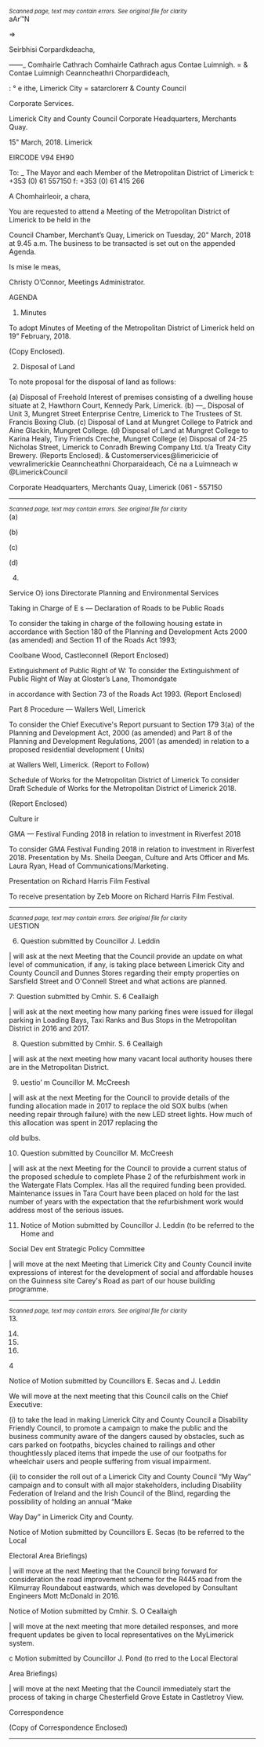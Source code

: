 *<small>Scanned page, text may contain errors. See original file for clarity</small>*  
aAr™N

=>

Seirbhisi Corpardkdeacha,

_—_—_ Comhairle Cathrach Comhairle Cathrach agus Contae Luimnigh.
= & Contae Luimnigh Ceanncheathri Chorpardideach,

: ° e ithe,
Limerick City = satarclorerr
& County Council

Corporate Services.

Limerick City and County Council
Corporate Headquarters,
Merchants Quay.

15" March, 2018. Limerick

EIRCODE V94 EH90

To: _ The Mayor and each Member of the Metropolitan District of Limerick t: +353 (0) 61 557150
f: +353 (0) 61 415 266

A Chomhairleoir, a chara,

You are requested to attend a Meeting of the Metropolitan District of Limerick to be held in the

Council Chamber, Merchant’s Quay, Limerick on Tuesday, 20" March, 2018 at 9.45 a.m. The
business to be transacted is set out on the appended Agenda.

Is mise le meas,

Christy O’Connor,
Meetings Administrator.

AGENDA
1. Minutes

To adopt Minutes of Meeting of the Metropolitan District of Limerick held on 19”
February, 2018.

(Copy Enclosed).

2. Disposal of Land

To note proposal for the disposal of land as follows:

{a) Disposal of Freehold Interest of premises consisting of a dwelling house situate at
2, Hawthorn Court, Kennedy Park, Limerick.
(b) —_ Disposal of Unit 3, Mungret Street Enterprise Centre, Limerick to The Trustees of
St. Francis Boxing Club.
(c) Disposal of Land at Mungret College to Patrick and Aine Glackin, Mungret College.
(d) Disposal of Land at Mungret College to Karina Healy, Tiny Friends Creche, Mungret
College
(e) Disposal of 24-25 Nicholas Street, Limerick to Conradh Brewing Company Ltd. t/a
Treaty City Brewery.
(Reports Enclosed).
& Customerservices@limericicie
of vewralimerickie
Ceanncheathni Chorparaideach, Cé na a Luimneach w @LimerickCouncil

Corporate Headquarters, Merchants Quay, Limerick (061 - 557150

---
*<small>Scanned page, text may contain errors. See original file for clarity</small>*  
(a)

(b)

(c)

(d)

4.

Service O} ions Directorate
Planning and Environmental Services

Taking in Charge of E s — Declaration of Roads to be Public Roads

To consider the taking in charge of the following housing estate in accordance with
Section 180 of the Planning and Development Acts 2000 (as amended) and Section 11
of the Roads Act 1993;

Coolbane Wood, Castleconnell
(Report Enclosed)

Extinguishment of Public Right of W:
To consider the Extinguishment of Public Right of Way at Gloster’s Lane, Thomondgate

in accordance with Section 73 of the Roads Act 1993.
(Report Enclosed)

Part 8 Procedure — Wallers Well, Limerick

To consider the Chief Executive's Report pursuant to Section 179 3(a) of the Planning and
Development Act, 2000 (as amended) and Part 8 of the Planning and Development
Regulations, 2001 (as amended) in relation to a proposed residential development ( Units)

at Wallers Well, Limerick.
(Report to Follow)

Schedule of Works for the Metropolitan District of Limerick
To consider Draft Schedule of Works for the Metropolitan District of Limerick 2018.

(Report Enclosed)

Culture ir

GMA — Festival Funding 2018 in relation to investment in Riverfest 2018

To consider GMA Festival Funding 2018 in relation to investment in Riverfest 2018.
Presentation by Ms. Sheila Deegan, Culture and Arts Officer and Ms. Laura Ryan, Head
of Communications/Marketing.

Presentation on Richard Harris Film Festival

To receive presentation by Zeb Moore on Richard Harris Film Festival.

---
*<small>Scanned page, text may contain errors. See original file for clarity</small>*  
UESTION

6. Question submitted by Councillor J. Leddin

| will ask at the next Meeting that the Council provide an update on what level of
communication, if any, is taking place between Limerick City and County Council and
Dunnes Stores regarding their empty properties on Sarsfield Street and O'Connell
Street and what actions are planned.

7: Question submitted by Cmhir. S. 6 Ceallaigh

| will ask at the next meeting how many parking fines were issued for illegal parking in
Loading Bays, Taxi Ranks and Bus Stops in the Metropolitan District in 2016 and 2017.

8. Question submitted by Cmhir. S. 6 Ceallaigh

| will ask at the next meeting how many vacant local authority houses there are in the
Metropolitan District.

9. uestio’ m Councillor M. McCreesh

| will ask at the next Meeting for the Council to provide details of the funding allocation
made in 2017 to replace the old SOX bulbs (when needing repair through failure) with
the new LED street lights. How much of this allocation was spent in 2017 replacing the

old bulbs.

10. Question submitted by Councillor M. McCreesh

| will ask at the next Meeting for the Council to provide a current status of the proposed
schedule to complete Phase 2 of the refurbishment work in the Watergate Flats Complex.
Has all the required funding been provided. Maintenance issues in Tara Court have been
placed on hold for the last number of years with the expectation that the refurbishment
work would address most of the serious issues.

11. Notice of Motion submitted by Councillor J. Leddin (to be referred to the Home and

Social Dev ent Strategic Policy Committee

| will move at the next Meeting that Limerick City and County Council invite expressions
of interest for the development of social and affordable houses on the Guinness site
Carey's Road as part of our house building programme.

---
*<small>Scanned page, text may contain errors. See original file for clarity</small>*  
13.

14.

15.

16.

4

Notice of Motion submitted by Councillors E. Secas and J. Leddin

We will move at the next meeting that this Council calls on the Chief Executive:

(i) to take the lead in making Limerick City and County Council a Disability Friendly
Council, to promote a campaign to make the public and the business community aware
of the dangers caused by obstacles, such as cars parked on footpaths, bicycles chained
to railings and other thoughtlessly placed items that impede the use of our footpaths
for wheelchair users and people suffering from visual impairment.

{ii) to consider the roll out of a Limerick City and County Council “My Way” campaign
and to consult with all major stakeholders, including Disability Federation of Ireland
and the Irish Council of the Blind, regarding the possibility of holding an annual “Make

Way Day” in Limerick City and County.

Notice of Motion submitted by Councillors E. Secas (to be referred to the Local

Electoral Area Briefings)

| will move at the next Meeting that the Council bring forward for consideration the
road improvement scheme for the R445 road from the Kilmurray Roundabout
eastwards, which was developed by Consultant Engineers Mott McDonald in 2016.

Notice of Motion submitted by Cmhir. S. O Ceallaigh

| will move at the next meeting that more detailed responses, and more frequent
updates be given to local representatives on the MyLimerick system.

c Motion submitted by Councillor J. Pond (to rred to the Local Electoral

Area Briefings)

| will move at the next Meeting that the Council immediately start the process of taking
in charge Chesterfield Grove Estate in Castletroy View.

Correspondence

(Copy of Correspondence Enclosed)

---
